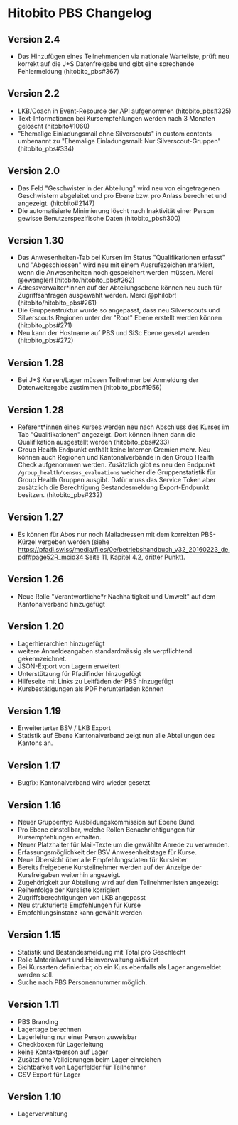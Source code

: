 # Hitobito PBS Changelog

## Version 2.4

*   Das Hinzufügen eines Teilnehmenden via nationale Warteliste, prüft neu korrekt auf die J+S Datenfreigabe und gibt eine sprechende Fehlermeldung (hitobito_pbs#367)

## Version 2.2

*   LKB/Coach in Event-Resource der API aufgenommen (hitobito_pbs#325)
*   Text-Informationen bei Kursempfehlungen werden nach 3 Monaten gelöscht (hitobito#1060)
*   "Ehemalige Einladungsmail ohne Silverscouts" in custom contents umbenannt zu "Ehemalige Einladungsmail: Nur Silverscout-Gruppen" (hitobito_pbs#334)

## Version 2.0

*   Das Feld "Geschwister in der Abteilung" wird neu von eingetragenen Geschwistern abgeleitet und pro Ebene bzw. pro Anlass berechnet und angezeigt. (hitobito#2147)
*   Die automatisierte Minimierung löscht nach Inaktivität einer Person gewisse Benutzerspezifische Daten (hitobito_pbs#300)

## Version 1.30

*   Das Anwesenheiten-Tab bei Kursen im Status "Qualifikationen erfasst" und "Abgeschlossen" wird neu mit einem Ausrufezeichen markiert, wenn die Anwesenheiten noch gespeichert werden müssen. Merci @ewangler! (hitobito/hitobito_pbs#262)
*   Adressverwalter\*innen auf der Abteilungsebene können neu auch für Zugriffsanfragen ausgewählt werden. Merci @philobr! (hitobito/hitobito_pbs#261)
*   Die Gruppenstruktur wurde so angepasst, dass neu Silverscouts und Silverscouts Regionen unter der "Root" Ebene erstellt werden können (hitobito_pbs#271)
*   Neu kann der Hostname auf PBS und SiSc Ebene gesetzt werden (hitobito_pbs#272)

## Version 1.28

*   Bei J+S Kursen/Lager müssen Teilnehmer bei Anmeldung der Datenweitergabe zustimmen (hitobito_pbs#1956)

## Version 1.28

*   Referent*innen eines Kurses werden neu nach Abschluss des Kurses im Tab "Qualifikationen" angezeigt. Dort können ihnen dann die Qualifikation ausgestellt werden (hitobito_pbs#233)
*   Group Health Endpunkt enthält keine Internen Gremien mehr. Neu können auch Regionen und Kantonalverbände in den Group Health Check aufgenommen werden. Zusätzlich gibt es neu den Endpunkt `/group_health/census_evaluations` welcher die Gruppenstatistik für Group Health Gruppen ausgibt. Dafür muss das Service Token aber zusätzlich die Berechtigung Bestandesmeldung Export-Endpunkt besitzen. (hitobito_pbs#232)

## Version 1.27

*   Es können für Abos nur noch Mailadressen mit dem korrekten PBS-Kürzel vergeben werden (siehe https://pfadi.swiss/media/files/0e/betriebshandbuch_v32_20160223_de.pdf#page52R_mcid34 Seite 11, Kapitel 4.2, dritter Punkt).

## Version 1.26

*   Neue Rolle "Verantwortliche*r Nachhaltigkeit und Umwelt" auf dem Kantonalverband hinzugefügt

## Version 1.20

*   Lagerhierarchien hinzugefügt
*   weitere Anmeldeangaben standardmässig als verpflichtend gekennzeichnet.
*   JSON-Export von Lagern erweitert
*   Unterstützung für Pfadifinder hinzugefügt
*   Hilfeseite mit Links zu Leitfäden der PBS hinzugefügt
*   Kursbestätigungen als PDF herunterladen können


## Version 1.19

*   Erweiterterter BSV / LKB Export
*   Statistik auf Ebene Kantonalverband zeigt nun alle Abteilungen des Kantons an.


## Version 1.17

*   Bugfix: Kantonalverband wird wieder gesetzt


## Version 1.16

*   Neuer Gruppentyp Ausbildungskommission auf Ebene Bund.
*   Pro Ebene einstellbar, welche Rollen Benachrichtigungen für Kursempfehlungen erhalten.
*   Neuer Platzhalter für Mail-Texte um die gewählte Anrede zu verwenden.
*   Erfassungsmöglichkeit der BSV Anwesenheitstage für Kurse.
*   Neue Übersicht über alle Empfehlungsdaten für Kursleiter
*   Bereits freigebene Kursteilnehmer werden auf der Anzeige der Kursfreigaben weiterhin angezeigt.
*   Zugehörigkeit zur Abteilung wird auf den Teilnehmerlisten angezeigt
*   Reihenfolge der Kursliste korrigiert
*   Zugriffsberechtigungen von LKB angepasst
*   Neu strukturierte Empfehlungen für Kurse
*   Empfehlungsinstanz kann gewählt werden


## Version 1.15

*   Statistik und Bestandesmeldung mit Total pro Geschlecht
*   Rolle Materialwart und Heimverwaltung aktiviert
*   Bei Kursarten definierbar, ob ein Kurs ebenfalls als Lager angemeldet werden soll.
*   Suche nach PBS Personennummer möglich.


## Version 1.11

*   PBS Branding
*   Lagertage berechnen
*   Lagerleitung nur einer Person zuweisbar
*   Checkboxen für Lagerleitung
*   keine Kontaktperson auf Lager
*   Zusätzliche Validierungen beim Lager einreichen
*   Sichtbarkeit von Lagerfelder für Teilnehmer
*   CSV Export für Lager


## Version 1.10

*   Lagerverwaltung
